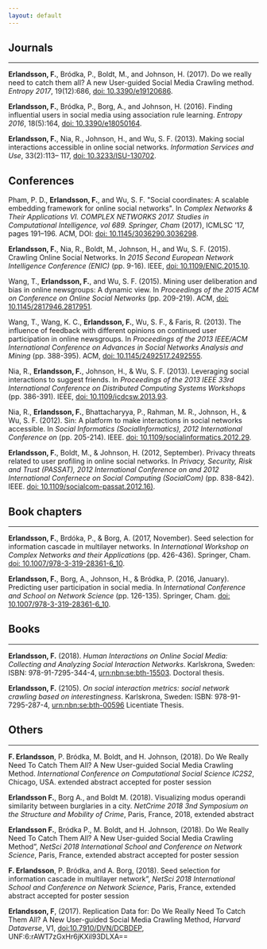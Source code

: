 ```yaml
---
layout: default
---
```

<!-- https://libguides.murdoch.edu.au/APA/home -->

## Journals
---

**Erlandsson, F.**, Bródka, P., Boldt, M., and Johnson, H. (2017). Do we really need to catch them all? A new User-guided Social Media Crawling method. *Entropy 2017*, 19(12):686, [doi: 10.3390/e19120686](https://doi.org/10.3390/e19120686).

**Erlandsson, F.**, Bródka, P., Borg, A., and Johnson, H. (2016). Finding influential users in social media using association rule learning. *Entropy 2016*, 18(5):164, [doi: 10.3390/e18050164](https://doi.org/10.3390/e18050164).

**Erlandsson, F.**, Nia, R., Johnson, H., and Wu, S. F. (2013). Making social interactions accessible in online social networks. *Information Services and Use*, 33(2):113– 117, [doi: 10.3233/ISU-130702](https://doi.org/10.3233/ISU-130702).


## Conferences

Pham, P. D., **Erlandsson, F.**, and Wu, S. F. "Social coordinates: A scalable embedding framework for online social networks". In *Complex Networks & Their Applications VI. COMPLEX NETWORKS 2017. Studies in Computational Intelligence, vol 689. Springer, Cham* (2017), ICMLSC ’17, pages 191–196. ACM, DOI: [doi: 10.1145/3036290.3036298](https://dx.doi.org/10.1145/3036290.3036298).

**Erlandsson, F.**, Nia, R., Boldt, M., Johnson, H., and Wu, S. F. (2015). Crawling Online Social Networks. In *2015 Second European Network Intelligence Conference (ENIC)* (pp. 9-16). IEEE, [doi: 10.1109/ENIC.2015.10](https://doi.org/10.1109/ENIC.2015.10). 

Wang, T., **Erlandsson, F.**, and Wu, S. F. (2015). Mining user deliberation and bias in online newsgroups: A dynamic view. In *Proceedings of the 2015 ACM on Conference on Online Social Networks* (pp. 209-219). ACM, [doi: 10.1145/2817946.2817951](https://doi.org/10.1145/2817946.2817951).

Wang, T., Wang, K. C., **Erlandsson, F.**, Wu, S. F., & Faris, R. (2013). The influence of feedback with different opinions on continued user participation in online newsgroups. In *Proceedings of the 2013 IEEE/ACM International Conference on Advances in Social Networks Analysis and Mining* (pp. 388-395). ACM, [doi: 10.1145/2492517.2492555](https://doi.org/10.1145/2492517.2492555).

Nia, R., **Erlandsson, F.**, Johnson, H., & Wu, S. F. (2013). Leveraging social interactions to suggest friends. In *Proceedings of the 2013 IEEE 33rd International Conference on Distributed Computing Systems Workshops* (pp. 386-391). IEEE, [doi: 10.1109/icdcsw.2013.93](https://doi.org/10.1109/icdcsw.2013.93). 

Nia, R., **Erlandsson, F.**, Bhattacharyya, P., Rahman, M. R., Johnson, H., & Wu, S. F. (2012). Sin: A platform to make interactions in social networks accessible. In *Social Informatics (SocialInformatics), 2012 International Conference on* (pp. 205-214). IEEE. [doi: 10.1109/socialinformatics.2012.29](https://doi.org/10.1109/socialinformatics.2012.29).

**Erlandsson, F.**, Boldt, M., & Johnson, H. (2012, September). Privacy threats related to user profiling in online social networks. In *Privacy, Security, Risk and Trust (PASSAT), 2012 International Conference on and 2012 International Confernece on Social Computing (SocialCom)* (pp. 838-842). IEEE. [doi: 10.1109/socialcom-passat.2012.16)](https://doi.org/10.1109/socialcom-passat.2012.16).


## Book chapters
---
**Erlandsson, F.**, Brdóka, P., & Borg, A. (2017, November). Seed selection for information cascade in multilayer networks. In *International Workshop on Complex Networks and their Applications* (pp. 426-436). Springer, Cham. [doi: 10.1007/978-3-319-28361-6_10](https://doi.org/10.1007/978-3-319-28361-6_10).

**Erlandsson, F.**, Borg, A., Johnson, H., & Bródka, P. (2016, January). Predicting user participation in social media. In *International Conference and School on Network Science* (pp. 126-135). Springer, Cham. [doi: 10.1007/978-3-319-28361-6_10](https://doi.org/10.1007/978-3-319-28361-6_10).


## Books
---
**Erlandsson, F.** (2018). *Human Interactions on Online Social Media: Collecting and Analyzing Social Interaction Networks*. Karlskrona, Sweden: ISBN: 978-91-7295-344-4, [urn:nbn:se:bth-15503](http://urn.kb.se/resolve?urn=urn%3Anbn%3Ase%3Abth-15503). Doctoral thesis.

**Erlandsson, F.** (2105). *On social interaction metrics: social network crawling based on interestingness*. Karlskrona, Sweden: ISBN: 978-91-7295-287-4, [urn:nbn:se:bth-00596](http://urn.kb.se/resolve?urn=urn%3Anbn%3Ase%3Abth-00596) Licentiate Thesis.


## Others
---

**F. Erlandsson**, P. Bródka, M. Boldt, and H. Johnson, (2018). Do We Really Need To Catch Them All? A New User-guided Social Media Crawling Method. *International Conference on Computational Social Science IC2S2*, Chicago, USA. extended abstract accepted for poster session

**Erlandsson F.**, Borg A., and Boldt M. (2018). Visualizing modus operandi similarity between burglaries in a city. *NetCrime 2018 3nd Symposium on the Structure and Mobility of Crime*, Paris, France, 2018, extended abstract 

**Erlandsson F.**, Bródka P., M. Boldt, and H. Johnson, (2018). Do We Really Need To Catch Them All? A New User-guided Social Media Crawling Method”, *NetSci 2018 International School and Conference on Network Science*, Paris, France, extended abstract accepted for poster session 

**F. Erlandsson**, P. Bródka, and A. Borg, (2018). Seed selection for information cascade in multilayer network”, *NetSci 2018 International School and Conference on Network Science*, Paris, France, extended abstract accepted for poster session 

**Erlandsson, F**, (2017). Replication Data for: Do We Really Need To Catch Them All? A New User-guided Social Media Crawling Method, *Harvard Dataverse*, V1, [doi:10.7910/DVN/DCBDEP](https://doi.org/10.7910/DVN/DCBDEP), UNF:6:rAWT7zGxHr6jKXil93DLXA==
 
